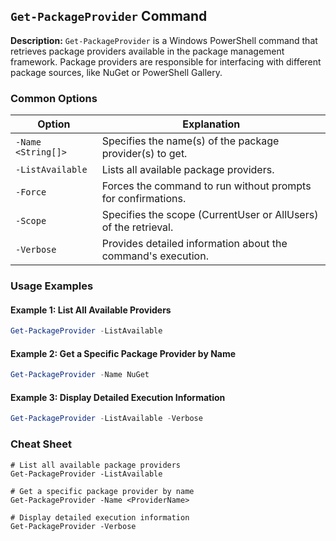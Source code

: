 ## `Get-PackageProvider` Command

**Description:**
`Get-PackageProvider` is a Windows PowerShell command that retrieves package providers available in the package management framework. Package providers are responsible for interfacing with different package sources, like NuGet or PowerShell Gallery.

### Common Options

| Option                  | Explanation                                                |
|-------------------------|------------------------------------------------------------|
| `-Name <String[]>`      | Specifies the name(s) of the package provider(s) to get.   |
| `-ListAvailable`        | Lists all available package providers.                     |
| `-Force`                | Forces the command to run without prompts for confirmations.|
| `-Scope`                | Specifies the scope (CurrentUser or AllUsers) of the retrieval.  |
| `-Verbose`              | Provides detailed information about the command's execution.|

### Usage Examples

#### Example 1: List All Available Providers

```powershell
Get-PackageProvider -ListAvailable
```

#### Example 2: Get a Specific Package Provider by Name

```powershell
Get-PackageProvider -Name NuGet
```

#### Example 3: Display Detailed Execution Information

```powershell
Get-PackageProvider -ListAvailable -Verbose
```

### Cheat Sheet

```plaintext
# List all available package providers
Get-PackageProvider -ListAvailable

# Get a specific package provider by name
Get-PackageProvider -Name <ProviderName>

# Display detailed execution information
Get-PackageProvider -Verbose
```
